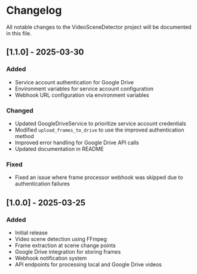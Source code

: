 # Changelog

All notable changes to the VideoSceneDetector project will be documented in this file.

## [1.1.0] - 2025-03-30

### Added
- Service account authentication for Google Drive
- Environment variables for service account configuration
- Webhook URL configuration via environment variables

### Changed
- Updated GoogleDriveService to prioritize service account credentials
- Modified `upload_frames_to_drive` to use the improved authentication method
- Improved error handling for Google Drive API calls
- Updated documentation in README

### Fixed
- Fixed an issue where frame processor webhook was skipped due to authentication failures

## [1.0.0] - 2025-03-25

### Added
- Initial release
- Video scene detection using FFmpeg
- Frame extraction at scene change points
- Google Drive integration for storing frames
- Webhook notification system
- API endpoints for processing local and Google Drive videos 